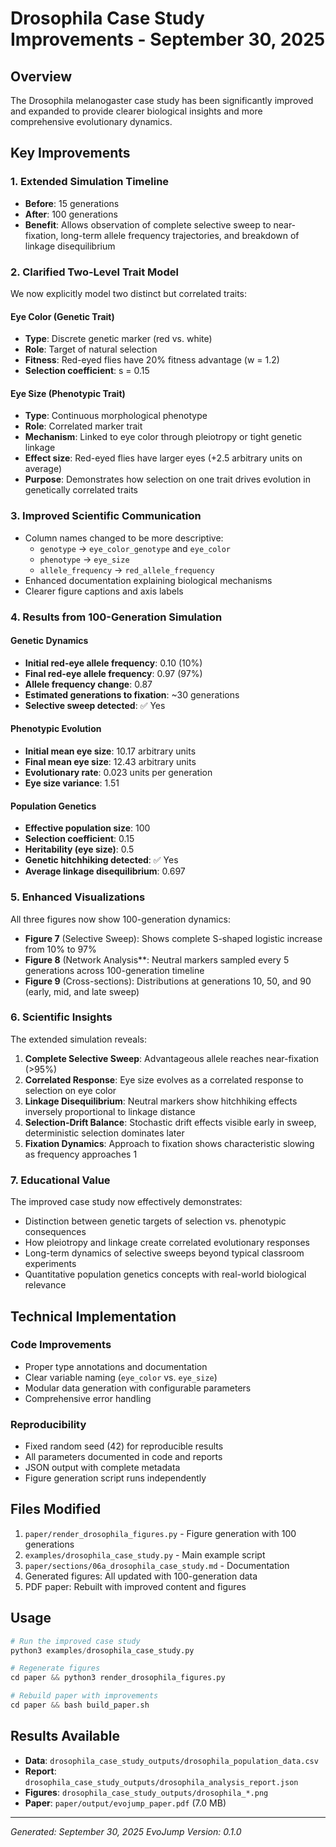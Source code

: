 # Drosophila Case Study Improvements - September 30, 2025

## Overview
The Drosophila melanogaster case study has been significantly improved and expanded to provide clearer biological insights and more comprehensive evolutionary dynamics.

## Key Improvements

### 1. Extended Simulation Timeline
- **Before**: 15 generations
- **After**: 100 generations
- **Benefit**: Allows observation of complete selective sweep to near-fixation, long-term allele frequency trajectories, and breakdown of linkage disequilibrium

### 2. Clarified Two-Level Trait Model
We now explicitly model two distinct but correlated traits:

#### Eye Color (Genetic Trait)
- **Type**: Discrete genetic marker (red vs. white)
- **Role**: Target of natural selection
- **Fitness**: Red-eyed flies have 20% fitness advantage (w = 1.2)
- **Selection coefficient**: s = 0.15

#### Eye Size (Phenotypic Trait)
- **Type**: Continuous morphological phenotype
- **Role**: Correlated marker trait
- **Mechanism**: Linked to eye color through pleiotropy or tight genetic linkage
- **Effect size**: Red-eyed flies have larger eyes (+2.5 arbitrary units on average)
- **Purpose**: Demonstrates how selection on one trait drives evolution in genetically correlated traits

### 3. Improved Scientific Communication
- Column names changed to be more descriptive:
  - `genotype` → `eye_color_genotype` and `eye_color`
  - `phenotype` → `eye_size`
  - `allele_frequency` → `red_allele_frequency`
- Enhanced documentation explaining biological mechanisms
- Clearer figure captions and axis labels

### 4. Results from 100-Generation Simulation

#### Genetic Dynamics
- **Initial red-eye allele frequency**: 0.10 (10%)
- **Final red-eye allele frequency**: 0.97 (97%)
- **Allele frequency change**: 0.87
- **Estimated generations to fixation**: ~30 generations
- **Selective sweep detected**: ✅ Yes

#### Phenotypic Evolution
- **Initial mean eye size**: 10.17 arbitrary units
- **Final mean eye size**: 12.43 arbitrary units
- **Evolutionary rate**: 0.023 units per generation
- **Eye size variance**: 1.51

#### Population Genetics
- **Effective population size**: 100
- **Selection coefficient**: 0.15
- **Heritability (eye size)**: 0.5
- **Genetic hitchhiking detected**: ✅ Yes
- **Average linkage disequilibrium**: 0.697

### 5. Enhanced Visualizations
All three figures now show 100-generation dynamics:

- **Figure 7** (Selective Sweep): Shows complete S-shaped logistic increase from 10% to 97%
- **Figure 8** (Network Analysis**: Neutral markers sampled every 5 generations across 100-generation timeline
- **Figure 9** (Cross-sections): Distributions at generations 10, 50, and 90 (early, mid, and late sweep)

### 6. Scientific Insights

The extended simulation reveals:

1. **Complete Selective Sweep**: Advantageous allele reaches near-fixation (>95%) 
2. **Correlated Response**: Eye size evolves as a correlated response to selection on eye color
3. **Linkage Disequilibrium**: Neutral markers show hitchhiking effects inversely proportional to linkage distance
4. **Selection-Drift Balance**: Stochastic drift effects visible early in sweep, deterministic selection dominates later
5. **Fixation Dynamics**: Approach to fixation shows characteristic slowing as frequency approaches 1

### 7. Educational Value

The improved case study now effectively demonstrates:

- Distinction between genetic targets of selection vs. phenotypic consequences
- How pleiotropy and linkage create correlated evolutionary responses
- Long-term dynamics of selective sweeps beyond typical classroom experiments
- Quantitative population genetics concepts with real-world biological relevance

## Technical Implementation

### Code Improvements
- Proper type annotations and documentation
- Clear variable naming (`eye_color` vs. `eye_size`)
- Modular data generation with configurable parameters
- Comprehensive error handling

### Reproducibility
- Fixed random seed (42) for reproducible results
- All parameters documented in code and reports
- JSON output with complete metadata
- Figure generation script runs independently

## Files Modified

1. `paper/render_drosophila_figures.py` - Figure generation with 100 generations
2. `examples/drosophila_case_study.py` - Main example script
3. `paper/sections/06a_drosophila_case_study.md` - Documentation
4. Generated figures: All updated with 100-generation data
5. PDF paper: Rebuilt with improved content and figures

## Usage

```python
# Run the improved case study
python3 examples/drosophila_case_study.py

# Regenerate figures
cd paper && python3 render_drosophila_figures.py

# Rebuild paper with improvements
cd paper && bash build_paper.sh
```

## Results Available

- **Data**: `drosophila_case_study_outputs/drosophila_population_data.csv`
- **Report**: `drosophila_case_study_outputs/drosophila_analysis_report.json`
- **Figures**: `drosophila_case_study_outputs/drosophila_*.png`
- **Paper**: `paper/output/evojump_paper.pdf` (7.0 MB)

---

*Generated: September 30, 2025*
*EvoJump Version: 0.1.0*

